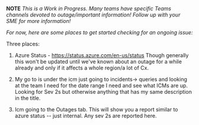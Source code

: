 **NOTE**
_This is a Work in Progress. 
Many teams have specific  Teams channels devoted to outage/important information! 
Follow up with your SME for more information!_

_For now, here are some places to get started checking for an ongoing issue:_



Three places:

1. Azure Status - https://status.azure.com/en-us/status
Though generally this won't be updated until we've known about an outage for a while already and only if it affects a whole region/a lot of Cx.

2. My go to is under the icm just going to incidents-> queries and looking at the team I need for the date range I need and see what ICMs are up. Looking for Sev 2s but otherwise anything that has my same description in the title.

3. Icm going to the Outages tab. This will show you a report similar to azure status -- just internal. Any sev 2s are reported here.